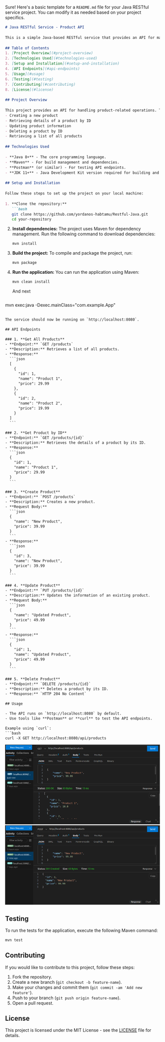 Sure! Here's a basic template for a `README.md` file for your Java RESTful service project. You can modify it as needed based on your project specifics.

```markdown
# Java RESTful Service - Product API

This is a simple Java-based RESTful service that provides an API for managing products. The service allows users to perform CRUD (Create, Read, Update, Delete) operations on products through RESTful endpoints.

## Table of Contents
1. [Project Overview](#project-overview)
2. [Technologies Used](#technologies-used)
3. [Setup and Installation](#setup-and-installation)
4. [API Endpoints](#api-endpoints)
5. [Usage](#usage)
6. [Testing](#testing)
7. [Contributing](#contributing)
8. [License](#license)

## Project Overview

This project provides an API for handling product-related operations. The main functionalities include:
- Creating a new product
- Retrieving details of a product by ID
- Updating product information
- Deleting a product by ID
- Retrieving a list of all products

## Technologies Used

- **Java 8+** - The core programming language.
- **Maven** - For build management and dependencies.
- **Postman** (or similar) - For testing API endpoints.
- **JDK 11+** - Java Development Kit version required for building and running the application.

## Setup and Installation

Follow these steps to set up the project on your local machine:

1. **Clone the repository:**
   ```bash
   git clone https://github.com/yordanos-habtamu/Restful-Java.git
   cd your-repository
   ```

2. **Install dependencies:**
   The project uses Maven for dependency management. Run the following command to download dependencies:
   ```bash
   mvn install
   ```

3. **Build the project:**
   To compile and package the project, run:
   ```bash
   mvn package
   ```

4. **Run the application:**
   You can run the application using Maven:
   ```bash
   mvn clean install
   ```

   And next
   ```bash
  mvn exec:java -Dexec.mainClass="com.example.App"
   ```

The service should now be running on `http://localhost:8080`.

## API Endpoints

### 1. **Get All Products**
   - **Endpoint:** `GET /products`
   - **Description:** Retrieves a list of all products.
   - **Response:**
     ```json
     [
       {
         "id": 1,
         "name": "Product 1",
         "price": 29.99
       },
       {
         "id": 2,
         "name": "Product 2",
         "price": 19.99
       }
     ]
     ```

### 2. **Get Product by ID**
   - **Endpoint:** `GET /products/{id}`
   - **Description:** Retrieves the details of a product by its ID.
   - **Response:**
     ```json
     {
       "id": 1,
       "name": "Product 1",
       "price": 29.99
     }
     ```

### 3. **Create Product**
   - **Endpoint:** `POST /products`
   - **Description:** Creates a new product.
   - **Request Body:**
     ```json
     {
       "name": "New Product",
       "price": 39.99
     }
     ```
   - **Response:**
     ```json
     {
       "id": 3,
       "name": "New Product",
       "price": 39.99
     }
     ```

### 4. **Update Product**
   - **Endpoint:** `PUT /products/{id}`
   - **Description:** Updates the information of an existing product.
   - **Request Body:**
     ```json
     {
       "name": "Updated Product",
       "price": 49.99
     }
     ```
   - **Response:**
     ```json
     {
       "id": 1,
       "name": "Updated Product",
       "price": 49.99
     }
     ```

### 5. **Delete Product**
   - **Endpoint:** `DELETE /products/{id}`
   - **Description:** Deletes a product by its ID.
   - **Response:** `HTTP 204 No Content`

## Usage

- The API runs on `http://localhost:8080` by default.
- Use tools like **Postman** or **curl** to test the API endpoints.

Example using `curl`:
```bash
curl -X GET http://localhost:8080/api/products
```
![get request](image-3.png)
![post request](image-2.png)

## Testing

To run the tests for the application, execute the following Maven command:
```bash
mvn test
```

## Contributing

If you would like to contribute to this project, follow these steps:
1. Fork the repository.
2. Create a new branch (`git checkout -b feature-name`).
3. Make your changes and commit them (`git commit -am 'Add new feature'`).
4. Push to your branch (`git push origin feature-name`).
5. Open a pull request.

## License

This project is licensed under the MIT License - see the [LICENSE](LICENSE) file for details.
```
